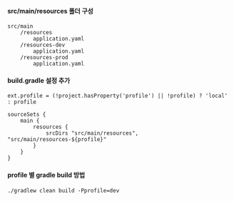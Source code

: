 #### src/main/resources 폴더 구성
    src/main
        /resources
            application.yaml
        /resources-dev
            application.yaml
        /resources-prod
            application.yaml

#### build.gradle 설정 추가
    ext.profile = (!project.hasProperty('profile') || !profile) ? 'local' : profile
    
    sourceSets {
        main {
            resources {
                srcDirs "src/main/resources", "src/main/resources-${profile}"
            }
        }
    }

#### profile 별 gradle build 방법
    ./gradlew clean build -Pprofile=dev

